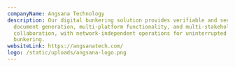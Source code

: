 ```yaml
---
companyName: Angsana Technology
description: Our digital bunkering solution provides verifiable and secure
  document generation, multi-platform functionality, and multi-stakeholder
  collaboration, with network-independent operations for uninterrupted
  bunkering.
websiteLink: https://angsanatech.com/
logo: /static/uploads/angsana-logo.png
---
```

